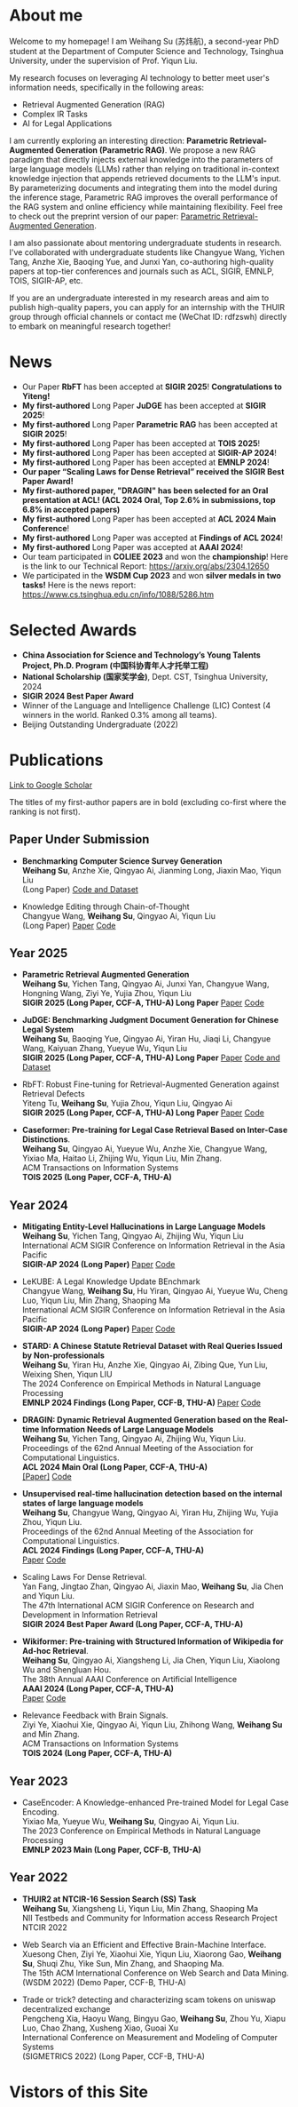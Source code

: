 # About me

Welcome to my homepage! I am Weihang Su (苏炜航), a second-year PhD student at the Department of Computer Science and Technology, Tsinghua University, under the supervision of Prof. Yiqun Liu. 

My research focuses on leveraging AI technology to better meet user's information needs, specifically in the following areas:

- Retrieval Augmented Generation (RAG)
- Complex IR Tasks
- AI for Legal Applications



I am currently exploring an interesting direction: **Parametric Retrieval-Augmented Generation (Parametric RAG)**. We propose a new RAG paradigm that directly injects external knowledge into the parameters of large language models (LLMs) rather than relying on traditional in-context knowledge injection that appends retrieved documents to the LLM's input. By parameterizing documents and integrating them into the model during the inference stage, Parametric RAG improves the overall performance of the RAG system and online efficiency while maintaining flexibility. Feel free to check out the preprint version of our paper: [Parametric Retrieval-Augmented Generation](https://arxiv.org/abs/2501.15915).



I am also passionate about mentoring undergraduate students in research. I've collaborated with undergraduate students like Changyue Wang, Yichen Tang, Anzhe Xie, Baoqing Yue, and Junxi Yan, co-authoring high-quality papers at top-tier conferences and journals such as ACL, SIGIR, EMNLP, TOIS, SIGIR-AP, etc. 

If you are an undergraduate interested in my research areas and aim to publish high-quality papers, you can apply for an internship with the THUIR group through official channels or contact me (WeChat ID: rdfzswh) directly to embark on meaningful research together!



# News

- Our Paper **RbFT** has been accepted at **SIGIR 2025**! **Congratulations to Yiteng!**
- **My** **first-authored** Long Paper **JuDGE** has been accepted at **SIGIR 2025**! 
- **My** **first-authored** Long Paper **Parametric RAG** has been accepted at **SIGIR 2025**! 
- **My** **first-authored** Long Paper has been accepted at **TOIS 2025**! 
- **My** **first-authored** Long Paper has been accepted at **SIGIR-AP 2024**! 
- **My** **first-authored** Long Paper has been accepted at **EMNLP 2024**! 
- **Our paper “Scaling Laws for Dense Retrieval” received the SIGIR Best Paper Award!**
- **My first-authored paper, "DRAGIN" has been selected for an Oral presentation at ACL! (ACL 2024 Oral, Top 2.6% in submissions, top 6.8% in accepted papers)**
- **My** **first-authored** Long Paper has been accepted at **ACL 2024 Main Conference**! 
- **My** **first-authored** Long Paper was accepted at **Findings of ACL 2024**! 
- **My** **first-authored** Long Paper was accepted at **AAAI 2024**!
- Our team participated in **COLIEE 2023** and won the **championship**! Here is the link to our Technical Report: https://arxiv.org/abs/2304.12650
- We participated in the **WSDM Cup 2023** and won **silver medals in two tasks!** Here is the news report: https://www.cs.tsinghua.edu.cn/info/1088/5286.htm





# Selected Awards

- **China Association for Science and Technology’s Young Talents Project, Ph.D. Program (中国科协青年人才托举工程)** 
- **National Scholarship (国家奖学金)**, Dept. CST, Tsinghua University, 2024
- **SIGIR 2024 Best Paper Award**
- Winner of the Language and Intelligence Challenge (LIC) Contest (4 winners in the world. Ranked 0.3% among all teams). 
- Beijing Outstanding Undergraduate (2022)





# Publications

[Link to Google Scholar](https://scholar.google.com.hk/citations?hl=zh-CN&user=xEJc8cgAAAAJ)<br/>

The titles of my first-author papers are in bold (excluding co-first where the ranking is not first).



## **Paper Under Submission**



- **Benchmarking Computer Science Survey Generation**<br/>**Weihang Su**, Anzhe Xie, Qingyao Ai, Jianming Long, Jiaxin Mao, Yiqun Liu<br/>(Long Paper) [Code and Dataset](https://github.com/oneal2000/SurGE) 

  

- Knowledge Editing through Chain-of-Thought<br/>Changyue Wang, **Weihang Su**, Qingyao Ai, Yiqun Liu<br/>(Long Paper) [Paper](https://arxiv.org/abs/2412.17727) [Code](https://github.com/bebr2/EditCoT) 

  





## Year 2025



- **Parametric Retrieval Augmented Generation**<br/>**Weihang Su**, Yichen Tang, Qingyao Ai, Junxi Yan, Changyue Wang, Hongning Wang, Ziyi Ye, Yujia Zhou, Yiqun Liu<br/>**SIGIR 2025 (Long Paper, CCF-A, THU-A) Long Paper** [Paper](https://arxiv.org/abs/2501.15915) [Code](https://github.com/oneal2000/PRAG/tree/main) 



- **JuDGE: Benchmarking Judgment Document Generation for Chinese Legal System**<br/>**Weihang Su**, Baoqing Yue, Qingyao Ai, Yiran Hu, Jiaqi Li, Changyue Wang, Kaiyuan Zhang, Yueyue Wu, Yiqun Liu<br/>**SIGIR 2025 (Long Paper, CCF-A, THU-A) Long Paper** [Paper](https://arxiv.org/abs/2503.14258) [Code and Dataset](https://github.com/oneal2000/JuDGE) 

  

- RbFT: Robust Fine-tuning for Retrieval-Augmented Generation against Retrieval Defects<br/>Yiteng Tu, **Weihang Su**, Yujia Zhou, Yiqun Liu, Qingyao Ai
  <br/>**SIGIR 2025 (Long Paper, CCF-A, THU-A) Long Paper**  [Paper](https://arxiv.org/abs/2501.18365) [Code](https://github.com/StibiumT16/Robust-Fine-tuning) 



- **Caseformer: Pre-training for Legal Case Retrieval Based on Inter-Case Distinctions**. <br/>**Weihang Su**, Qingyao Ai, Yueyue Wu, Anzhe Xie, Changyue Wang, Yixiao Ma, Haitao Li, Zhijing Wu, Yiqun Liu, Min Zhang.<br/>ACM Transactions on Information Systems<br/>**TOIS 2025 (Long Paper, CCF-A, THU-A)**




## **Year 2024**

- **Mitigating Entity-Level Hallucinations in Large Language Models**<br/>**Weihang Su**, Yichen Tang, Qingyao Ai, Zhijing Wu, Yiqun Liu<br/>International ACM SIGIR Conference on Information Retrieval in the Asia Pacific<br/>**SIGIR-AP 2024 (Long Paper)** [Paper](https://arxiv.org/abs/2407.09417) [Code](https://github.com/oneal2000/EntityHallucination)





- LeKUBE: A Legal Knowledge Update BEnchmark<br/>Changyue Wang, **Weihang Su**, Hu Yiran, Qingyao Ai, Yueyue Wu, Cheng Luo, Yiqun Liu, Min Zhang, Shaoping Ma<br/>International ACM SIGIR Conference on Information Retrieval in the Asia Pacific<br/>**SIGIR-AP 2024 (Long Paper)** [Paper](https://arxiv.org/abs/2407.09417) [Code](https://github.com/oneal2000/EntityHallucination)





- **STARD: A Chinese Statute Retrieval Dataset with Real Queries Issued by Non-professionals**<br/>**Weihang Su**, Yiran Hu, Anzhe Xie, Qingyao Ai, Zibing Que, Yun Liu, Weixing Shen, Yiqun LIU<br/>The 2024 Conference on Empirical Methods in Natural Language Processing <br/>**EMNLP 2024 Findings (Long Paper, CCF-B, THU-A)**  [Paper](https://arxiv.org/abs/2406.15313) [Code](https://github.com/oneal2000/STARD/tree/main)



- **DRAGIN: Dynamic Retrieval Augmented Generation based on the Real-time Information Needs of Large Language Models**<br/>**Weihang Su**, Yichen Tang, Qingyao Ai, Zhijing Wu, Yiqun Liu. <br/>Proceedings of the 62nd Annual Meeting of the Association for Computational Linguistics. <br/> **ACL 2024 Main Oral (Long Paper, CCF-A, THU-A)** <br/>[[Paper]](https://arxiv.org/abs/2403.10081) [Code](https://github.com/oneal2000/DRAGIN/tree/main)

 

- **Unsupervised real-time hallucination detection based on the internal states of large language models**<br/>**Weihang Su**, Changyue Wang, Qingyao Ai, Yiran Hu, Zhijing Wu, Yujia Zhou, Yiqun Liu. <br/>Proceedings of the 62nd Annual Meeting of the Association for Computational Linguistics. <br/>**ACL 2024 Findings (Long Paper, CCF-A, THU-A)**<br/>[Paper](https://arxiv.org/abs/2403.06448) [Code](https://github.com/oneal2000/MIND/tree/main)

 

- Scaling Laws For Dense Retrieval. <br/>Yan Fang, Jingtao Zhan, Qingyao Ai, Jiaxin Mao, **Weihang Su**, Jia Chen and Yiqun Liu. <br/>The 47th International ACM SIGIR Conference on Research and Development in Information Retrieval<br/>**SIGIR 2024 Best Paper Award (Long Paper, CCF-A, THU-A)**

 

- **Wikiformer: Pre-training with Structured Information of Wikipedia for Ad-hoc Retrieval**. <br/>**Weihang Su**, Qingyao Ai, Xiangsheng Li, Jia Chen, Yiqun Liu, Xiaolong Wu and Shengluan Hou. <br/>The 38th Annual AAAI Conference on Artificial Intelligence <br/>**AAAI 2024 (Long Paper, CCF-A, THU-A)**<br/>[Paper](https://ojs.aaai.org/index.php/AAAI/article/view/29869/31516) [Code](https://github.com/oneal2000/Wikiformer)

 

- Relevance Feedback with Brain Signals. <br/>Ziyi Ye, Xiaohui Xie, Qingyao Ai, Yiqun Liu, Zhihong Wang, **Weihang Su** and Min Zhang.<br/>ACM Transactions on Information Systems<br/>**TOIS 2024 (Long Paper, CCF-A, THU-A)**

 

 

## **Year 2023**

- CaseEncoder: A Knowledge-enhanced Pre-trained Model for Legal Case Encoding. <br/>Yixiao Ma, Yueyue Wu, **Weihang Su**, Qingyao Ai, Yiqun Liu. <br/>The 2023 Conference on Empirical Methods in Natural Language Processing <br/>**EMNLP 2023 Main (Long Paper, CCF-B, THU-A)**

 

## **Year 2022**

- **THUIR2 at NTCIR-16 Session Search (SS) Task**<br/>**Weihang Su**, Xiangsheng Li, Yiqun Liu, Min Zhang, Shaoping Ma<br/>NII Testbeds and Community for Information access Research Project <br/>NTCIR 2022

 

- Web Search via an Efficient and Effective Brain-Machine Interface. <br/>Xuesong Chen, Ziyi Ye, Xiaohui Xie, Yiqun Liu, Xiaorong Gao, **Weihang Su**, Shuqi Zhu, Yike Sun, Min Zhang, and Shaoping Ma. <br/>The 15th ACM International Conference on Web Search and Data Mining. <br/>(WSDM 2022) (Demo Paper, CCF-B, THU-A)

 

- Trade or trick? detecting and characterizing scam tokens on uniswap decentralized exchange<br/>Pengcheng Xia, Haoyu Wang, Bingyu Gao, **Weihang Su**, Zhou Yu, Xiapu Luo, Chao Zhang, Xusheng Xiao, Guoai Xu<br/>International Conference on Measurement and Modeling of Computer Systems<br/>(SIGMETRICS 2022) (Long Paper, CCF-B, THU-A)











# Vistors of this Site

<script type="text/javascript" id="clstr_globe" src="//clustrmaps.com/globe.js?d=GSlcQ6thoCo-X_uF8cQHnLjSZ5jzHTVAmn7ERchT880"></script>



<script type="text/javascript" id="clustrmaps" src="//clustrmaps.com/map_v2.js?d=GSlcQ6thoCo-X_uF8cQHnLjSZ5jzHTVAmn7ERchT880&cl=ffffff&w=a"></script>



<script type='text/javascript' id='clustrmaps' src='//cdn.clustrmaps.com/map_v2.js?cl=ffffff&w=a&t=tt&d=GSlcQ6thoCo-X_uF8cQHnLjSZ5jzHTVAmn7ERchT880'></script>